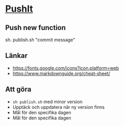 # [PushIt](https://jojjeboy.github.io/pushIt/)


## Push new function
sh. publish.sh "commit message"


## Länkar 
- https://fonts.google.com/icons?icon.platform=web
- https://www.markdownguide.org/cheat-sheet/


## Att göra 
- `sh publish.sh` med minor version
- Upptäck och uppdatera när ny version finns
- Mål för den specifika dagen
- Mål för den specifika dagen
